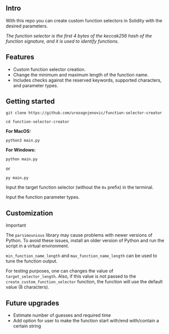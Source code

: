 ## Intro

With this repo you can create custom function selectors in Solidity with the desired parameters.

*The function selector is the first 4 bytes of the keccak256 hash of the function signature, and it is used to identify functions.*

## Features
- Custom function selector creation.
- Change the minimum and maximum length of the function name.
- Includes checks against the reserved keywords, supported characters, and parameter types.

## Getting started

```
git clone https://github.com/urosognjenovic/function-selector-creator
```

```
cd function-selector-creator
```

**For MacOS:**
```
python3 main.py
```

**For Windows:**
```
python main.py
```

or
```
py main.py
```

Input the target function selector (without the `0x` prefix) in the terminal.

Input the function parameter types.

## Customization

> [!IMPORTANT]
> The `parsimounious` library may cause problems with newer versions of Python.
To avoid these issues, install an older version of Python and run the script in a virtual environment.

`min_function_name_length` and `max_function_name_length` can be used to tune the function output. 

For testing purposes, one can changes the value of `target_selector_length`. Also, if this value is not passed to the `create_custom_function_selector` function, the function will use the default value (8 characters).

## Future upgrades

- Estimate number of guesses and required time
- Add option for user to make the function start with/end with/contain a certain string
